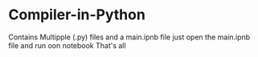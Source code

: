 # Compiler-in-Python
Contains Multipple  (.py) files and a main.ipnb file
just open the main.ipnb file and run  oon notebook That's all
